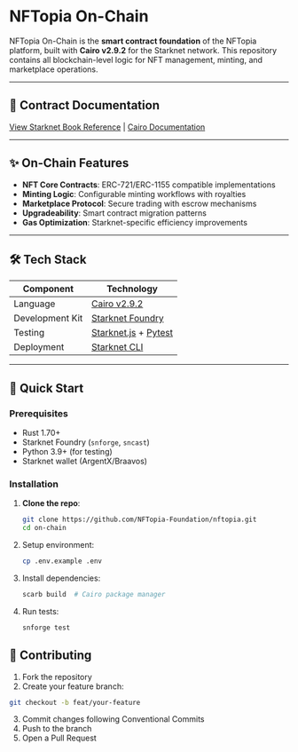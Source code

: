 # NFTopia On-Chain

NFTopia On-Chain is the **smart contract foundation** of the NFTopia platform, built with **Cairo v2.9.2** for the Starknet network. This repository contains all blockchain-level logic for NFT management, minting, and marketplace operations.

---

## 🔗 Contract Documentation  
[View Starknet Book Reference](https://book.starknet.io/) | [Cairo Documentation](https://www.cairo-lang.org/docs/)

---

## ✨ On-Chain Features  
- **NFT Core Contracts**: ERC-721/ERC-1155 compatible implementations  
- **Minting Logic**: Configurable minting workflows with royalties  
- **Marketplace Protocol**: Secure trading with escrow mechanisms  
- **Upgradeability**: Smart contract migration patterns  
- **Gas Optimization**: Starknet-specific efficiency improvements  

---

## 🛠️ Tech Stack  
| Component           | Technology                                                                 |
|---------------------|---------------------------------------------------------------------------|
| Language           | [Cairo v2.9.2](https://www.cairo-lang.org/)                              |
| Development Kit    | [Starknet Foundry](https://foundry-rs.github.io/starknet-foundry/)       |
| Testing            | [Starknet.js](https://www.starknetjs.com/) + [Pytest](https://docs.pytest.org/) |
| Deployment         | [Starknet CLI](https://www.starknet.io/documentation/tools/)             |

---

## 🚀 Quick Start  

### Prerequisites  
- Rust 1.70+  
- Starknet Foundry (`snforge`, `sncast`)  
- Python 3.9+ (for testing)  
- Starknet wallet (ArgentX/Braavos)  

### Installation  
1. **Clone the repo**:  
   ```bash
   git clone https://github.com/NFTopia-Foundation/nftopia.git
   cd on-chain
   ```
2. Setup environment:
   ```bash
   cp .env.example .env
   ```
3. Install dependencies:
   ```bash
   scarb build  # Cairo package manager
   ```
4. Run tests:
   ```bash
   snforge test
   ```
## 🤝 Contributing

1. Fork the repository
2. Create your feature branch:
```bash
git checkout -b feat/your-feature
```
3. Commit changes following Conventional Commits
4. Push to the branch
5. Open a Pull Request
